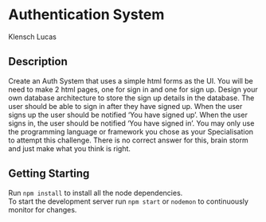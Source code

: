 # Authentication System
Klensch Lucas

## Description
Create an Auth System that uses a simple html forms as the UI. You will be need to make 2 html pages, one for sign in
and one for sign up. Design your own database architecture to store the sign up details in the database. The user should
be able to sign in after they have signed up. When the user signs up the user should be notified ‘You have signed up’.
When the user signs in, the user should be notified ‘You have signed in’. You may only use the programming language or
framework you chose as your Specialisation to attempt this challenge. There is no correct answer for this, brain storm
and just make what you think is right.

## Getting Starting
Run `npm install` to install all the node dependencies.  
To start the development server run `npm start` or `nodemon` to continuously monitor for changes. 